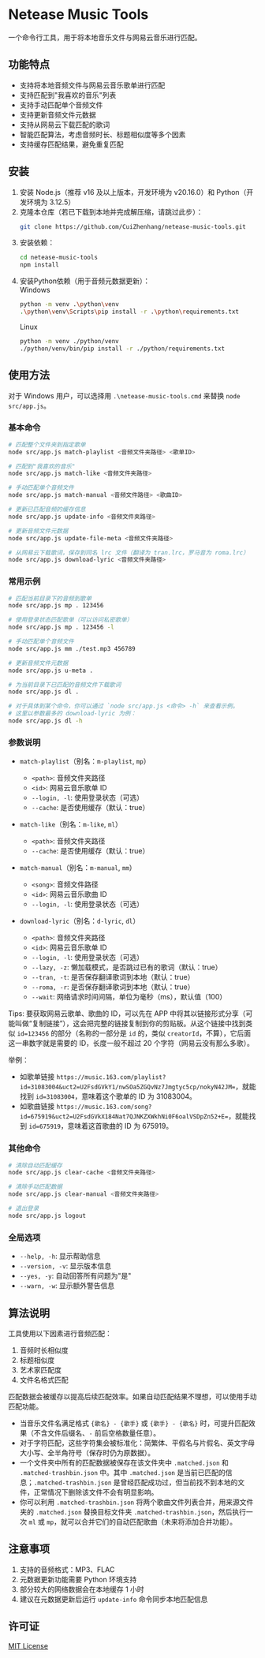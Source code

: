 # Netease Music Tools

一个命令行工具，用于将本地音乐文件与网易云音乐进行匹配。

## 功能特点

- 支持将本地音频文件与网易云音乐歌单进行匹配
- 支持匹配到"我喜欢的音乐"列表
- 支持手动匹配单个音频文件
- 支持更新音频文件元数据
- 支持从网易云下载匹配的歌词
- 智能匹配算法，考虑音频时长、标题相似度等多个因素
- 支持缓存匹配结果，避免重复匹配

## 安装

1. 安装 Node.js（推荐 v16 及以上版本，开发环境为 v20.16.0）和 Python（开发环境为 3.12.5）
2. 克隆本仓库（若已下载到本地并完成解压缩，请跳过此步）：
   ```bash
   git clone https://github.com/CuiZhenhang/netease-music-tools.git
   ```
3. 安装依赖：
   ```bash
   cd netease-music-tools
   npm install
   ```
4. 安装Python依赖（用于音频元数据更新）：\
   Windows
   ```bash
   python -m venv .\python\venv
   .\python\venv\Scripts\pip install -r .\python\requirements.txt
   ```
   Linux
   ```bash
   python -m venv ./python/venv
   ./python/venv/bin/pip install -r ./python/requirements.txt
   ```

## 使用方法

对于 Windows 用户，可以选择用 `.\netease-music-tools.cmd` 来替换 `node src/app.js`。

### 基本命令

```bash
# 匹配整个文件夹到指定歌单
node src/app.js match-playlist <音频文件夹路径> <歌单ID>

# 匹配到"我喜欢的音乐"
node src/app.js match-like <音频文件夹路径>

# 手动匹配单个音频文件
node src/app.js match-manual <音频文件路径> <歌曲ID>

# 更新已匹配音频的缓存信息
node src/app.js update-info <音频文件夹路径>

# 更新音频文件元数据
node src/app.js update-file-meta <音频文件夹路径>

# 从网易云下载歌词，保存到同名 lrc 文件（翻译为 tran.lrc，罗马音为 roma.lrc）
node src/app.js download-lyric <音频文件夹路径>
```

### 常用示例

```bash
# 匹配当前目录下的音频到歌单
node src/app.js mp . 123456

# 使用登录状态匹配歌单（可以访问私密歌单）
node src/app.js mp . 123456 -l

# 手动匹配单个音频文件
node src/app.js mm ./test.mp3 456789

# 更新音频文件元数据
node src/app.js u-meta .

# 为当前目录下已匹配的音频文件下载歌词
node src/app.js dl .

# 对于具体到某个命令，你可以通过 `node src/app.js <命令> -h` 来查看示例。
# 这里以参数最多的 download-lyric 为例：
node src/app.js dl -h
```

### 参数说明

- `match-playlist`（别名：`m-playlist`, `mp`）
  - `<path>`: 音频文件夹路径
  - `<id>`: 网易云音乐歌单 ID
  - `--login, -l`: 使用登录状态（可选）
  - `--cache`: 是否使用缓存（默认：true）

- `match-like`（别名：`m-like`, `ml`）
  - `<path>`: 音频文件夹路径
  - `--cache`: 是否使用缓存（默认：true）

- `match-manual`（别名：`m-manual`, `mm`）
  - `<song>`: 音频文件路径
  - `<id>`: 网易云音乐歌曲 ID
  - `--login, -l`: 使用登录状态（可选）

- `download-lyric`（别名：`d-lyric`, `dl`）
  - `<path>`: 音频文件夹路径
  - `<id>`: 网易云音乐歌单 ID
  - `--login, -l`: 使用登录状态（可选）
  - `--lazy, -z`: 懒加载模式，是否跳过已有的歌词（默认：true）
  - `--tran, -t`: 是否保存翻译歌词到本地（默认：true）
  - `--roma, -r`: 是否保存翻译歌词到本地（默认：true）
  - `--wait`: 网络请求时间间隔，单位为毫秒（ms），默认值（100）

Tips: 要获取网易云歌单、歌曲的 ID，可以先在 APP 中将其以链接形式分享（可能叫做“复制链接”），这会把完整的链接复制到你的剪贴板。从这个链接中找到类似 `id=123456` 的部分（名称的一部分是 `id` 的，类似 `creatorId`，不算），它后面这一串数字就是需要的 ID，长度一般不超过 20 个字符（网易云没有那么多歌）。

举例：
- 如歌单链接 `https://music.163.com/playlist?id=31083004&uct2=U2FsdGVkY1/nwSOa5ZGQvNz7Jmgtyc5cp/nokyN42JM=`，就能找到 `id=31083004`，意味着这个歌单的 ID 为 31083004。
- 如歌曲链接 `https://music.163.com/song?id=675919&uct2=U2FsdGVkX184Nat7QJNKZXWkhNi0F6oalVSDpZn52+E=`，就能找到 `id=675919`，意味着这首歌曲的 ID 为 675919。

### 其他命令

```bash
# 清除自动匹配缓存
node src/app.js clear-cache <音频文件夹路径>

# 清除手动匹配数据
node src/app.js clear-manual <音频文件夹路径>

# 退出登录
node src/app.js logout
```

### 全局选项

- `--help, -h`: 显示帮助信息
- `--version, -v`: 显示版本信息
- `--yes, -y`: 自动回答所有问题为"是"
- `--warn, -w`: 显示额外警告信息

## 算法说明

工具使用以下因素进行音频匹配：

1. 音频时长相似度
2. 标题相似度
3. 艺术家匹配度
4. 文件名格式匹配

匹配数据会被缓存以提高后续匹配效率。如果自动匹配结果不理想，可以使用手动匹配功能。

- 当音乐文件名满足格式 `{歌名} - {歌手}` 或 `{歌手} - {歌名}` 时，可提升匹配效果（不含文件后缀名、`-` 前后空格数量任意）。
- 对于字符匹配，这些字符集会被标准化：简繁体、平假名与片假名、英文字母大小写、全半角符号（保存时仍为原数据）。
- 一个文件夹中所有的匹配数据被保存在该文件夹中 `.matched.json` 和 `.matched-trashbin.json` 中。其中 `.matched.json` 是当前已匹配的信息；`.matched-trashbin.json` 是曾经匹配成功过，但当前找不到本地的文件，正常情况下删除该文件不会有明显影响。
- 你可以利用 `.matched-trashbin.json` 将两个歌曲文件列表合并，用来源文件夹的 `.matched.json` 替换目标文件夹 `.matched-trashbin.json`，然后执行一次 `ml` 或 `mp`，就可以合并它们的自动匹配歌曲（未来将添加合并功能）。

## 注意事项

1. 支持的音频格式：MP3、FLAC
2. 元数据更新功能需要 Python 环境支持
3. 部分较大的网络数据会在本地缓存 1 小时
4. 建议在元数据更新后运行 `update-info` 命令同步本地匹配信息

## 许可证

[MIT License](LICENSE)
